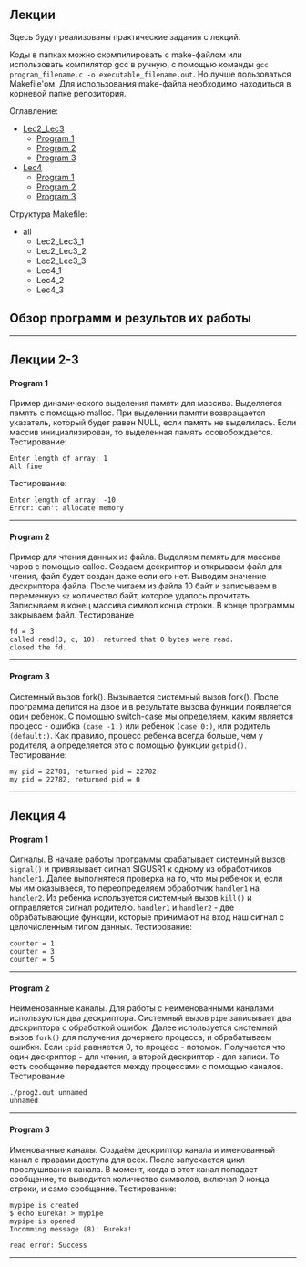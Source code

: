 ## Лекции
Здесь будут реализованы практические задания с лекций.

Коды в папках можно скомпилировать с make-файлом или использовать компилятор gcc в ручную, с помощью команды `gcc program_filename.c -o executable_filename.out`. Но лучше пользоваться Makefile'ом. Для использования make-файла необходимо находиться в корневой папке репозитория.

Оглавление:
+ [Lec2_Lec3](#Lecture2-3)
   + [Program 1](#Program_1)
   + [Program 2](#Program_2)
   + [Program 3](#Program_3)
+ [Lec4](#Lecture4)
   + [Program 1](#Program_12)
   + [Program 2](#Program_22)
   + [Program 3](#Program_32)

Структура Makefile:
- all
  - Lec2_Lec3_1
  - Lec2_Lec3_2
  - Lec2_Lec3_3
  - Lec4_1
  - Lec4_2
  - Lec4_3
## Обзор программ и результов их работы
___
## <a name="Lecture2-3">Лекции 2-3</a>
#### <a name="Program_1">Program 1</a>
Пример динамического выделения памяти для массива.
Выделяется память с помощью malloc. При выделении памяти возвращается указатель, который будет равен NULL, если память не выделилась. Если массив инициализирован, то выделенная память осовобождается.
Тестирование:
```
Enter length of array: 1
All fine
```
Тестирование:
```
Enter length of array: -10
Error: can't allocate memory
```
___ 
#### <a name="Program_2">Program 2</a>
Пример для чтения данных из файла.
Выделяем память для массива чаров с помощью calloc. Создаем дескриптор и открываем файл для чтения, файл будет создан даже если его нет. Выводим значение дескриптора файла. После читаем из файла 10 байт и записываем в переменную `sz` количество байт, которое удалось прочитать. Записываем в конец массива символ конца строки. В конце программы закрываем файл.
Тестирование 
```
fd = 3
called read(3, c, 10). returned that 0 bytes were read.
closed the fd.
```
___
#### <a name="Program_3">Program 3</a>
Системный вызов fork().
Вызывается системный вызов fork(). После программа делится на двое и в результате вызова функции появляется один ребенок. С помощью switch-case мы определяем, каким является процесс - ошибка `(case -1:)` или ребенок `(case 0:)`, или родитель `(default:)`. Как правило, процесс ребенка всегда больше, чем у родителя, а определяется это с помощью функции `getpid()`.
Тестирование:
```
my pid = 22781, returned pid = 22782
my pid = 22782, returned pid = 0
```
___
## <a name="Lecture4">Лекция 4</a>
#### <a name="Program_12">Program 1</a>
Сигналы.
В начале работы программы срабатывает системный вызов `signal()` и привязывает сигнал SIGUSR1 к одному из обработчиков `handler1`. Далее выполнятеся проверка на то, что мы ребенок и, если мы им оказываеся, то переопределяем обработчик `handler1` на `handler2`. Из ребенка используется системный вызов `kill()` и отправляется сигнал родителю. `handler1` и `handler2` - две обрабатывающие функции, которые принимают на вход наш сигнал с целочисленным типом данных.
Тестирование:
```
counter = 1  
counter = 3  
counter = 5  
```
___ 
#### <a name="Program_22">Program 2</a>
Неименованные каналы.
Для работы с неименованными каналами используются два дескриптора. Системный вызов `pipe` записывает два дескриптора с обработкой ошибок. Далее используется системный вызов `fork()` для получения дочернего процесса, и обрабатываем ошибки. Если `cpid` равняется 0, то процесс - потомок. Получается что один дескриптор - для чтения, а второй дескриптор - для записи. То есть сообщение передается между процессами с помощью каналов.
Тестирование 
```
./prog2.out unnamed
unnamed
```
___
#### <a name="Program_32">Program 3</a>
Именованные каналы.
Создаём дескриптор канала и именованный канал с правами доступа для всех. После запускается цикл прослушивания канала. В момент, когда в этот канал попадает сообщение, то выводится количество символов, включая 0 конца строки, и само сообщение.
Тестирование:
```
mypipe is created
$ echo Eureka! > mypipe
mypipe is opened
Incomming message (8): Eureka!

read error: Success
```
___
